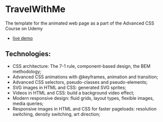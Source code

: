 # TravelWithMe
The template for the animated web page as a part of the Advanced CSS Course on Udemy
- [live demo](https://svetanek.github.io/TravelWithMe/)
## Technologies:
* CSS architecture: The 7-1 rule, component-based design, the BEM methodology;
* Advanced CSS animations with @keyframes, animation and transition;
* Advanced CSS selectors, pseudo-classes and pseudo-elements;
* SVG images in HTML and CSS: generated SVG sprites;
* Videos in HTML and CSS: build a background video effect;
* Modern responsive design: fluid grids, layout types, flexible images, media queries;
* Responsive images in HTML and CSS for faster pageloads: resolution switching, density switching, art direction;




